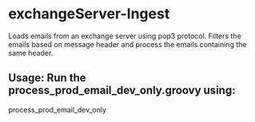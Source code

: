 # exchangeServer-Ingest
 Loads emails from an exchange server using pop3 protocol. Filters the emails based on message header and process the emails containing the same header.
 
 ## Usage: Run the process_prod_email_dev_only.groovy using:
 process_prod_email_dev_only <valid-email> <email-pwd>